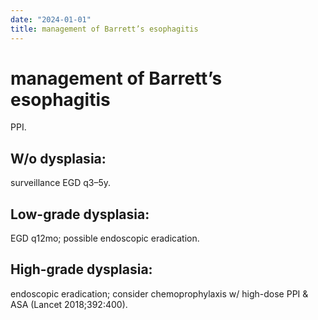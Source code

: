 ```yaml
---
date: "2024-01-01"
title: management of Barrett’s esophagitis
---
```


# management of Barrett’s esophagitis

PPI. 

## W/o dysplasia: 
surveillance EGD q3–5y. 

## Low-grade dysplasia: 
EGD q12mo; possible endoscopic eradication. 

## High-grade dysplasia: 
endoscopic eradication; consider chemoprophylaxis w/ high-dose PPI & ASA (Lancet 2018;392:400).
